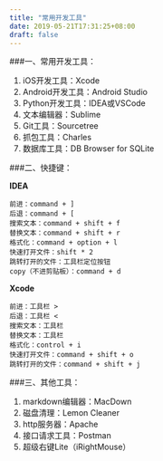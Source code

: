 ```yaml
---
title: "常用开发工具"
date: 2019-05-21T17:31:25+08:00
draft: false
---
```


###一、常用开发工具：

1. iOS开发工具：Xcode
2. Android开发工具：Android Studio
3. Python开发工具：IDEA或VSCode
4. 文本编辑器：Sublime
5. Git工具：Sourcetree
6. 抓包工具：Charles
7. 数据库工具：DB Browser for SQLite

###二、快捷键：

**IDEA**

```
前进：command + ]
后退：command + [
搜索文本：command + shift + f
替换文本：command + shift + r
格式化：command + option + l
快速打开文件：shift * 2
跳转打开的文件：工具栏定位按钮
copy（不进剪贴板）：command + d
```
**Xcode**

```
前进：工具栏 >
后退：工具栏 <
搜索文本：工具栏
替换文本：工具栏
格式化：control + i
快速打开文件：command + shift + o
跳转打开的文件：command + shift + j
```

###三、其他工具：

1. markdown编辑器：MacDown
2. 磁盘清理：Lemon Cleaner
3. http服务器：Apache
4. 接口请求工具：Postman
5. 超级右键Lite（iRightMouse）
